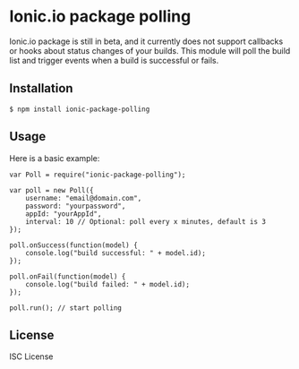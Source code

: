 # Ionic.io package polling

Ionic.io package is still in beta, and it currently does not support callbacks or hooks about status changes of your builds. 
This module will poll the build list and trigger events when a build is successful or fails.

## Installation

```
$ npm install ionic-package-polling
```

## Usage

Here is a basic example:
```
var Poll = require("ionic-package-polling");

var poll = new Poll({
    username: "email@domain.com",
    password: "yourpassword",
    appId: "yourAppId",
    interval: 10 // Optional: poll every x minutes, default is 3
});

poll.onSuccess(function(model) {
    console.log("build successful: " + model.id);
});

poll.onFail(function(model) {
    console.log("build failed: " + model.id);
});

poll.run(); // start polling
```

## License

ISC License